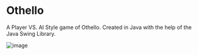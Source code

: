 # Othello
A Player VS. AI Style game of Othello. Created in Java with the help of the Java Swing Library. 



![image](https://user-images.githubusercontent.com/58019082/118058128-51694900-b342-11eb-919c-e2375c0814eb.png)
